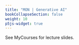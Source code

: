 ```yaml
---
title: "MON | Generative AI"
bookCollapseSection: false
weight: 10
p5js-widget: true
---
```


See MyCourses for lecture slides.